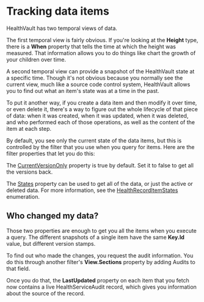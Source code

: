 Tracking data items
===================

HealthVault has two temporal views of data.

The first temporal view is fairly obvious. If you're looking at the **Height** type, there is a **When** property that tells the time at which the height was measured. That information allows you to do things like chart the growth of your children over time.

A second temporal view can provide a snapshot of the HealthVault state at a specific time. Though it's not obvious because you normally see the current view, much like a source code control system, HealthVault allows you to find out what an item's state was at a time in the past.

To put it another way, if you create a data item and then modify it over time, or even delete it, there's a way to figure out the whole lifecycle of that piece of data: when it was created, when it was updated, when it was deleted, and who performed each of those operations, as well as the content of the item at each step.

By default, you see only the current state of the data items, but this is controlled by the filter that you use when you query for items. Here are the filter properties that let you do this:

The [CurrentVersionOnly](/healthvault/sdks/dotnet/microsoft.health.healthrecordfilter.currentversiononly.yml) property is true by default. Set it to false to get all the versions back.

The [States](/healthvault/sdks/dotnet/microsoft.health.healthrecordfilter.states.yml) property can be used to get all of the data, or just the active or deleted data. For more information, see the [HealthRecordItemStates](/healthvault/sdks/dotnet/microsoft.health.healthrecorditemstates.yml) enumeration.

Who changed my data?
--------------------

Those two properties are enough to get you all the items when you execute a query. The different snapshots of a single item have the same **Key.Id** value, but different version stamps.

To find out who made the changes, you request the audit information. You do this through another filter's **View.Sections** property by adding Audits to that field.

Once you do that, the **LastUpdated** property on each item that you fetch now contains a live HealthServiceAudit record, which gives you information about the source of the record.
